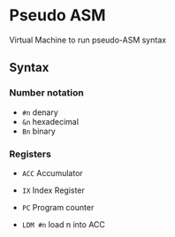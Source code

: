 # Pseudo ASM
Virtual Machine to run pseudo-ASM syntax

## Syntax

### Number notation
 - `#n` denary
 - `&n` hexadecimal
 - `Bn` binary
 
### Registers

 - `ACC` Accumulator
 - `IX` Index Register
 - `PC` Program counter

 - `LDM #n` load n into ACC
